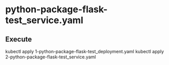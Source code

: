 # python-package-flask-test_service.yaml

## Execute
kubectl apply 1-python-package-flask-test_deployment.yaml
kubectl apply 2-python-package-flask-test_service.yaml
